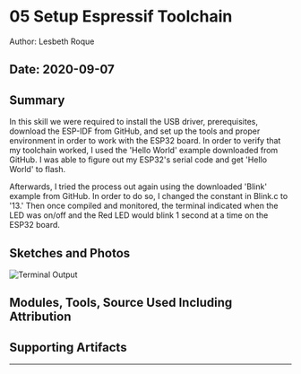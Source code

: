 #  05 Setup Espressif Toolchain

Author: Lesbeth Roque

Date: 2020-09-07
-----

## Summary
In this skill we were required to install the USB driver, prerequisites, download the ESP-IDF from GitHub, and set up the tools and proper environment in order to work with the ESP32 board. In order to verify that my toolchain worked, I used the 'Hello World' example downloaded from GitHub. I was able to figure out my ESP32's serial code and get 'Hello World' to flash.

Afterwards, I tried the process out again using the downloaded 'Blink' example from GitHub. In order to do so, I changed the constant in Blink.c to '13.' Then once compiled and monitored, the terminal indicated when the LED was on/off and the Red LED would blink 1 second at a time on the ESP32 board.


## Sketches and Photos
![Terminal Output](https://github.com/BU-EC444/Roque-Lesbeth/blob/master/skills/cluster-0/05/images/05_Terminal_Blink.jpg)

## Modules, Tools, Source Used Including Attribution


## Supporting Artifacts


-----

